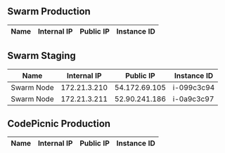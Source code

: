 ## Swarm Production
|  Name | Internal IP  | Public IP  | Instance ID |
|---|---|---|---|
## Swarm Staging
|  Name | Internal IP  | Public IP  | Instance ID |
|---|---|---|---|
| Swarm Node  | 172.21.3.210  |  54.172.69.105  | i-099c3c94
| Swarm Node  | 172.21.3.211  |  52.90.241.186  | i-0a9c3c97
## CodePicnic Production
|  Name | Internal IP  | Public IP  | Instance ID |
|---|---|---|---|
